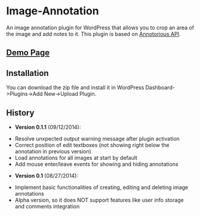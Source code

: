 # Image-Annotation

An image annotation plugin for WordPress that allows you to crop an area of the image and add notes to it.
This plugin is based on [Annotorious API](http://annotorious.github.io/api.html).

## [Demo Page](http://www.desmonding.com/image-annotation-plugin/)

## Installation

You can download the zip file and install it in WordPress Dashboard->Plugins->Add New->Upload Plugin.

## History

* **Version 0.1.1** (09/12/2014):
- Resolve unxpected output warning message after plugin activation
- Correct position of edit textboxes (not showing right below the annotation in previous version)
- Load annotations for all images at start by default
- Add mouse enter/leave events for showing and hiding annotations

* **Version 0.1** (08/27/2014):
- Implement basic functionalities of creating, editing and deleting image annotations
- Alpha version, so it does NOT support features like user info storage and comments integration
